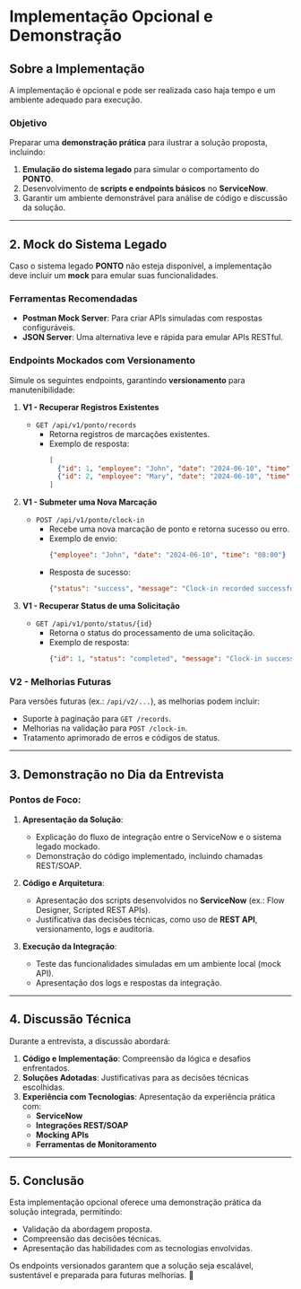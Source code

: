 
# Implementação Opcional e Demonstração

## **Sobre a Implementação**
A implementação é opcional e pode ser realizada caso haja tempo e um ambiente adequado para execução.

### **Objetivo**
Preparar uma **demonstração prática** para ilustrar a solução proposta, incluindo:  
1. **Emulação do sistema legado** para simular o comportamento do **PONTO**.  
2. Desenvolvimento de **scripts e endpoints básicos** no **ServiceNow**.  
3. Garantir um ambiente demonstrável para análise de código e discussão da solução.

---

## **2. Mock do Sistema Legado**
Caso o sistema legado **PONTO** não esteja disponível, a implementação deve incluir um **mock** para emular suas funcionalidades.

### **Ferramentas Recomendadas**  
- **Postman Mock Server**: Para criar APIs simuladas com respostas configuráveis.  
- **JSON Server**: Uma alternativa leve e rápida para emular APIs RESTful.  

### **Endpoints Mockados com Versionamento**  
Simule os seguintes endpoints, garantindo **versionamento** para manutenibilidade:

1. **V1 - Recuperar Registros Existentes**  
   - `GET /api/v1/ponto/records`  
     - Retorna registros de marcações existentes.  
     - Exemplo de resposta:
       ```json
       [
         {"id": 1, "employee": "John", "date": "2024-06-10", "time": "08:00"},
         {"id": 2, "employee": "Mary", "date": "2024-06-10", "time": "08:15"}
       ]
       ```  

2. **V1 - Submeter uma Nova Marcação**  
   - `POST /api/v1/ponto/clock-in`  
     - Recebe uma nova marcação de ponto e retorna sucesso ou erro.  
     - Exemplo de envio:
       ```json
       {"employee": "John", "date": "2024-06-10", "time": "08:00"}
       ```  
     - Resposta de sucesso:
       ```json
       {"status": "success", "message": "Clock-in recorded successfully."}
       ```  

3. **V1 - Recuperar Status de uma Solicitação**  
   - `GET /api/v1/ponto/status/{id}`  
     - Retorna o status do processamento de uma solicitação.  
     - Exemplo de resposta:
       ```json
       {"id": 1, "status": "completed", "message": "Clock-in successfully recorded in the system."}
       ```  

### **V2 - Melhorias Futuras**  
Para versões futuras (ex.: `/api/v2/...`), as melhorias podem incluir:  
- Suporte à paginação para `GET /records`.  
- Melhorias na validação para `POST /clock-in`.  
- Tratamento aprimorado de erros e códigos de status.

---

## **3. Demonstração no Dia da Entrevista**
### **Pontos de Foco:**
1. **Apresentação da Solução**:  
   - Explicação do fluxo de integração entre o ServiceNow e o sistema legado mockado.  
   - Demonstração do código implementado, incluindo chamadas REST/SOAP.  

2. **Código e Arquitetura**:  
   - Apresentação dos scripts desenvolvidos no **ServiceNow** (ex.: Flow Designer, Scripted REST APIs).  
   - Justificativa das decisões técnicas, como uso de **REST API**, versionamento, logs e auditoria.  

3. **Execução da Integração**:  
   - Teste das funcionalidades simuladas em um ambiente local (mock API).  
   - Apresentação dos logs e respostas da integração.  

---

## **4. Discussão Técnica**
Durante a entrevista, a discussão abordará:  
1. **Código e Implementação**: Compreensão da lógica e desafios enfrentados.  
2. **Soluções Adotadas**: Justificativas para as decisões técnicas escolhidas.  
3. **Experiência com Tecnologias**: Apresentação da experiência prática com:  
   - **ServiceNow**  
   - **Integrações REST/SOAP**  
   - **Mocking APIs**  
   - **Ferramentas de Monitoramento**  

---

## **5. Conclusão**
Esta implementação opcional oferece uma demonstração prática da solução integrada, permitindo:  
- Validação da abordagem proposta.  
- Compreensão das decisões técnicas.  
- Apresentação das habilidades com as tecnologias envolvidas.

Os endpoints versionados garantem que a solução seja escalável, sustentável e preparada para futuras melhorias. 🚀

